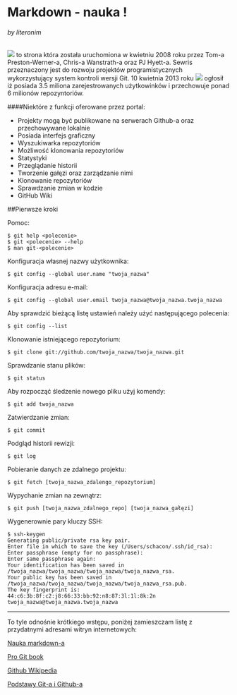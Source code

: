 # Markdown - nauka !
###### by literonim


![](http://www.njs.com.np/a/GitHub_Logo_small.png) to strona która została uruchomiona w kwietniu 2008 roku przez Tom-a Preston-Werner-a, Chris-a Wanstrath-a oraz PJ Hyett-a. Sewris przeznaczony jest do rozwoju projektów programistycznych wykorzystujący system kontroli wersji Git. 10 kwietnia 2013 roku ![](http://www.njs.com.np/a/GitHub_Logo_small.png) ogłosił iż posiada 3.5 miliona zarejestrowanych użytkowinków i przechowuje ponad 6 milionów repozyntoriów.

####Niektóre z funkcji oferowane przez portal:

- Projekty mogą być publikowane na serwerach Github-a oraz przechowywane lokalnie
- Posiada interfejs graficzny
- Wyszukiwarka repozytoriów
- Możliwość klonowania repozytoriów
- Statystyki
- Przeglądanie historii
- Tworzenie gałęzi oraz zarządzanie nimi
- Klonowanie repozytoriów
- Sprawdzanie zmian w kodzie
- GitHub Wiki

##Pierwsze kroki

Pomoc:

```
$ git help <polecenie>
$ git <polecenie> --help
$ man git-<polecenie>
```

Konfiguracja własnej nazwy użytkownika:

`$ git config --global user.name "twoja_nazwa"`

Konfiguracja adresu e-mail:

`$ git config --global user.email twoja_nazwa@twoja_nazwa.twoja_nazwa`

Aby sprawdzić bieżącą listę ustawień należy użyć następującego polecenia:

`$ git config --list`

Klonowanie istniejącego repozytorium:

`$ git clone git://github.com/twoja_nazwa/twoja_nazwa.git`

Sprawdzanie stanu plików:

`$ git status`

Aby rozpocząć śledzenie nowego pliku użyj komendy:

`$ git add twoja_nazwa`

Zatwierdzanie zmian:

`$ git commit`

Podgląd historii rewizji:

`$ git log`

Pobieranie danych ze zdalnego projektu:

`$ git fetch [twoja_nazwa_zdalengo_repozytorium]`

Wypychanie zmian na zewnątrz:

`$ git push [twoja_nazwa_zdalnego_repo] [twoja_nazwa_gałęzi]`

Wygenerownie pary kluczy SSH:

```
$ ssh-keygen
Generating public/private rsa key pair.
Enter file in which to save the key (/Users/schacon/.ssh/id_rsa):
Enter passphrase (empty for no passphrase):
Enter same passphrase again:
Your identification has been saved in /twoja_nazwa/twoja_nazwa/twoja_nazwa/twoja_nazwa_rsa.
Your public key has been saved in /twoja_nazwa/twoja_nazwa/twoja_nazwa/twoja_nazwa_rsa.pub.
The key fingerprint is:
44:c6:3b:8f:c2:j8:66:33:bb:92:n8:87:3l:1l:8k:2n twoja_nazwa@twoja_nazwa.twoja_nazwa
```


***
To tyle odnośnie krótkiego wstępu, poniżej zamieszczam listę z przydatnymi adresami witryn internetowych:

[Nauka markdown-a](http://markdowntutorial.com/)

[Pro Git book](http://git-scm.com/book/pl/)

[Github Wikipedia](http://pl.wikipedia.org/wiki/GitHub)

[Podstawy Git-a i Github-a](http://designconcept.webdev20.pl/articles/podstawy-gita-i-githuba/)

